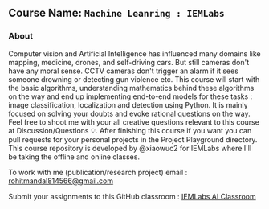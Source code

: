 ## Course Name: `Machine Leanring : IEMLabs`

### About
Computer vision and Artificial Intelligence has influenced many domains like mapping, medicine, drones, and self-driving cars. But still cameras don't have any moral sense. CCTV cameras don't trigger an alarm if it sees someone drowning or detecting gun violence etc. This course will start with the basic algorithms, understanding mathematics behind these algorithms on the way and end up implementing end-to-end models for these tasks : image classification, localization and detection using Python. It is mainly focused on solving your doubts and evoke rational questions on the way. Feel free to shoot me with your all creative questions relevant to this course at Discussion/Questions 💡. After finishing this course if you want you can pull requests for your personal projects in the Project Playground directory. This course repository is developed by @xiaowuc2 for IEMLabs where I'll be taking the offline and online classes.

To work with me (publication/research project) email : rohitmandal814566@gmail.com

Submit your assignments to this GitHub classroom : [IEMLabs AI Classroom](https://classroom.github.com/classrooms/104290255-iemlabs-ai-classroom)

